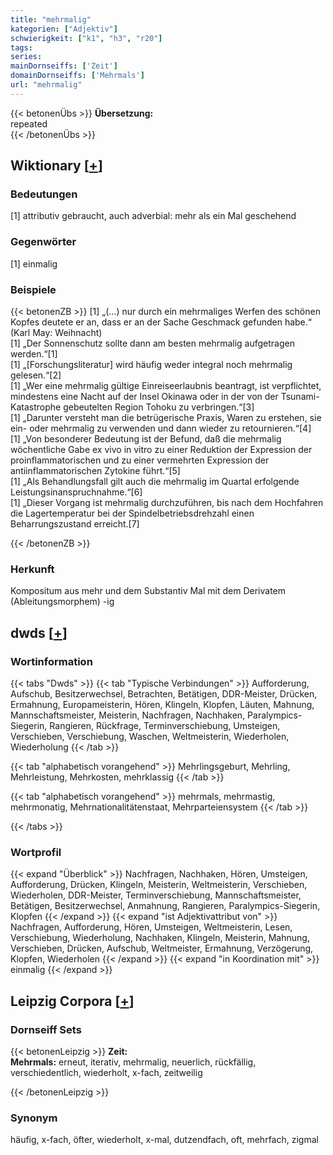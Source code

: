 ```yaml
---
title: "mehrmalig"
kategorien: ["Adjektiv"]
schwierigkeit: ["k1", "h3", "r20"]
tags:
series:
mainDornseiffs: ['Zeit']
domainDornseiffs: ['Mehrmals']
url: "mehrmalig"
---
```


{{< betonenÜbs >}}
**Übersetzung:**  
repeated  
{{< /betonenÜbs >}}

## Wiktionary [[+](https://de.wiktionary.org/wiki/mehrmalig)]

### Bedeutungen
[1] attributiv gebraucht, auch adverbial: mehr als ein Mal geschehend  

### Gegenwörter
[1] einmalig  

### Beispiele
{{< betonenZB >}}
[1] „(…) nur durch ein mehrmaliges Werfen des schönen Kopfes deutete er an, dass er an der Sache Geschmack gefunden habe.“ (Karl May: Weihnacht)  
[1] „Der Sonnenschutz sollte dann am besten mehrmalig aufgetragen werden.“[1]  
[1] „[Forschungsliteratur] wird häufig weder integral noch mehrmalig gelesen.“[2]  
[1] „Wer eine mehrmalig gültige Einreiseerlaubnis beantragt, ist verpflichtet, mindestens eine Nacht auf der Insel Okinawa oder in der von der Tsunami-Katastrophe gebeutelten Region Tohoku zu verbringen.“[3]  
[1] „Darunter versteht man die betrügerische Praxis, Waren zu erstehen, sie ein- oder mehrmalig zu verwenden und dann wieder zu retournieren.“[4]  
[1] „Von besonderer Bedeutung ist der Befund, daß die mehrmalig wöchentliche Gabe ex vivo in vitro zu einer Reduktion der Expression der proinflammatorischen und zu einer vermehrten Expression der antiinflammatorischen Zytokine führt.“[5]  
[1] „Als Behandlungsfall gilt auch die mehrmalig im Quartal erfolgende Leistungsinanspruchnahme.“[6]  
[1] „Dieser Vorgang ist mehrmalig durchzuführen, bis nach dem Hochfahren die Lagertemperatur bei der Spindelbetriebsdrehzahl einen Beharrungszustand erreicht.[7]  

{{< /betonenZB >}}
### Herkunft
Kompositum aus mehr und dem Substantiv Mal mit dem Derivatem (Ableitungsmorphem) -ig  



## dwds [[+](https://www.dwds.de/wb/mehrmalig)]

### Wortinformation
{{< tabs "Dwds" >}}
{{< tab "Typische Verbindungen" >}}
Aufforderung, Aufschub, Besitzerwechsel, Betrachten, Betätigen, DDR-Meister, Drücken, Ermahnung, Europameisterin, Hören, Klingeln, Klopfen, Läuten, Mahnung, Mannschaftsmeister, Meisterin, Nachfragen, Nachhaken, Paralympics-Siegerin, Rangieren, Rückfrage, Terminverschiebung, Umsteigen, Verschieben, Verschiebung, Waschen, Weltmeisterin, Wiederholen, Wiederholung
{{< /tab >}}

{{< tab "alphabetisch vorangehend" >}}
Mehrlingsgeburt, Mehrling, Mehrleistung, Mehrkosten, mehrklassig
{{< /tab >}}

{{< tab "alphabetisch vorangehend" >}}
mehrmals, mehrmastig, mehrmonatig, Mehrnationalitätenstaat, Mehrparteiensystem
{{< /tab >}}

{{< /tabs >}}

### Wortprofil
{{< expand "Überblick" >}} Nachfragen, Nachhaken, Hören, Umsteigen, Aufforderung, Drücken, Klingeln, Meisterin, Weltmeisterin, Verschieben, Wiederholen, DDR-Meister, Terminverschiebung, Mannschaftsmeister, Betätigen, Besitzerwechsel, Anmahnung, Rangieren, Paralympics-Siegerin, Klopfen {{< /expand >}}
{{< expand "ist Adjektivattribut von" >}} Nachfragen, Aufforderung, Hören, Umsteigen, Weltmeisterin, Lesen, Verschiebung, Wiederholung, Nachhaken, Klingeln, Meisterin, Mahnung, Verschieben, Drücken, Aufschub, Weltmeister, Ermahnung, Verzögerung, Klopfen, Wiederholen {{< /expand >}}
{{< expand "in Koordination mit" >}} einmalig {{< /expand >}}

## Leipzig Corpora [[+](https://corpora.uni-leipzig.de/en/res?word=mehrmalig&corpusId=deu_newscrawl-public_2018)]

### Dornseiff Sets
{{< betonenLeipzig >}}
**Zeit:**  
**Mehrmals:** erneut, iterativ, mehrmalig, neuerlich, rückfällig, verschiedentlich, wiederholt, x-fach, zeitweilig  

{{< /betonenLeipzig >}}

### Synonym
häufig, x-fach, öfter, wiederholt, x-mal, dutzendfach, oft, mehrfach, zigmal


